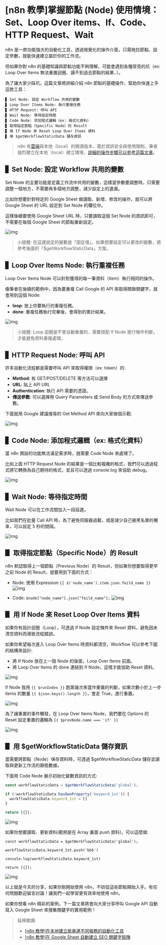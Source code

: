 # [n8n 教學]掌握節點 (Node) 使用情境：Set、Loop Over items、If、Code、HTTP Request、Wait

n8n 是一款功能強大的自動化工具，透過視覺化的操作介面，只需拖拉節點、設定參數，就能快速建立屬於你的工作流。

但如果你對 n8n 的基礎知識與節點功能不夠理解，可能會遇到各種常見的坑（ex: Loop Over Items 無法重置迴圈、讀不到過去節點的結果..）。

為了讓大家少踩坑，這篇文章將詳細介紹 n8n 節點的基礎操作，幫助你快速上手這款工具：

```
▋ Set Node: 設定 Workflow 共用的變數
▋ Loop Over Items Node: 執行重複任務
▋ HTTP Request: 呼叫 API
▋ Wait Node: 等待指定時間
▋ Code Node: 添加程式邏輯（ex: 格式化資料）
▋ 取得指定節點（Specific Node）的 Result
▋ 用 If Node 來 Reset Loop Over Items 資料
▋ 用 $getWorkflowStaticData 儲存資訊
```

> n8n 有[雲端](https://n8n.io/)與本地（local）的開源版本，基於資訊安全與使用限制，筆者強烈建立在本地（local）建立環境，[詳細的操作步驟可以參考這篇文章]()。

## ▋ Set Node: 設定 Workflow 共用的變數

Set Node 的主要功能是定義工作流中共用的變數，這樣當參數要調整時，只需要調整一個地方，不需要再多個地方調整，減少設定上的遺漏。

比如你想要針對特定的 Google Sheet 做讀取、新增、修改的操作，就可以將 Google Sheet 的 URL 設定到 Set Node 的欄位中。

這樣後續要使用 Google Sheet URL 時，只要讀取這個 Set Node 的資訊即可，不需要在每個 Google Sheet 的節點重新設定。

![img](./img/n8n_node/set_node.png)

> 小提醒: 在這邊設定的變數是「固定值」，如果想要設定可以更改的變數，請參考後面的「$getWorkflowStaticData」方案。

## ▋ Loop Over Items Node: 執行重複任務

Loop Over Items Node 可以針對獲得的每一筆資料（item）執行相同的操作。

像筆者在後續的範例中，因為要重複 Call Google 的 API 來取得關聯關鍵字，就會用到這個 Node:
- **loop**: 放上你要執行的重複任務。
- **done**: 重複任務執行完畢後，會得到的累計結果。

![img](./img/n8n_node/loop_node.png)

> 小提醒: Loop 迴圈是不會自動重置的，需要搭配 If Node 進行條件判斷，才能避免資料重複處理。

## ▋ HTTP Request Node: 呼叫 API

許多自動化流程都是需要呼叫 API 來取得權限（ex: token）的:
- **Method**: 有 GET/POST/DELETE 等方法可以選擇
- **URL**: 貼上 API URL
- **Authentication**: 執行 API 需要的憑證。
- **傳送參數**: 可以選擇用 Query Parameters 或 Send Body 的方式來傳送參數。

下面就用 Google 建議搜尋的 Get Method API 來向大家做個示範:

![img](./img/n8n_node/http_node.png)

## ▋ Code Node: 添加程式邏輯（ex: 格式化資料）

當 n8n 預設的功能無法滿足需求時，就需要 Code Node 來處理了。

比如上面 HTTP Request Node 的結果是一個比較複雜的格式，我們可以透過程式將它轉換為自己期待的格式，並且可以透過 console.log 來協助 debug。

![img](./img/n8n_node/code_node.png)

## ▋ Wait Node: 等待指定時間

Wait Node 可以在工作流間加入一段延遲。

比如我們在批量 Call API 時，為了避免伺服器過載，或是減少自己被黑名單的機率，可以設定 5 秒的間隔。

![img](./img/n8n_node/wait_node.png)


## ▋ 取得指定節點（Specific Node）的 Result

n8n 默認取得上一個節點（Previous Node）的 Result，但如果你想要取得更早之前 Node 的 Result，就要用到下面的方式：

- Node: 使用 Expression `{{ $('node_name').item.json.feild_name }}`
![img](./img/n8n_node/node_get_node_result.png)

- Code: `$node["node_name"].json["feild_name"];`
![img](./img/n8n_node/code_get_node_result.png)

## ▋ 用 If Node 來 Reset  Loop Over Items 資料

如果你有設計迴圈（Loop），可透過 If Node 設定條件來 Reset 資料，避免因未清空資料而導致流程錯誤。

如果你希望每次進入 Loop Over Items 時資料都清空，Workflow 可以參考下圖的結構來設計:
- 將 If Node 放在上一個 Node 的後面，Loop Over Items 前面。
- 將 Loop Over Items 的 done 連結到 If Node，這樣才能協助 Reset 資料。

![img](./img/n8n_node/if_node1.png)

If Node 我用 `{{ $runIndex }}` 跑第幾次來當作重置的判斷，如果次數小於上一步 items 的數量 `{{ $json.keys().length }}`，會走 True，進行重置。

![img](./img/n8n_node/if_node2.png)

為了讓重置的事件觸發，在 Loop Over Items Node，我們要在 Options 的 Reset 設定重置的邏輯為 `{{ $prevNode.name === 'if' }}`

![img](./img/n8n_node/if_node3.png)

## ▋ 用 $getWorkflowStaticData 儲存資訊

當需要跨節點（Node）保存資料時，可透過 $getWorkflowStaticData 儲存並讀取與更新工作流的靜態數據。

下面用 Code Node 展示初始化變數資訊的方式:

```js
const workflowStaticData = $getWorkflowStaticData('global');

if (!workflowStaticData.hasOwnProperty('keyword_1st')) {
  workflowStaticData.keyword_1st = []
}

return [{}];
```

![img](./img/n8n_node/get_var_node.png)

如果你想要讀取、更新資料(範例是在 Array 裏面 push 資料)，可以這麼做:

```
const workflowStaticData = $getWorkflowStaticData('global');

workflowStaticData.keyword_1st.push('bbb')

console.log(workflowStaticData.keyword_1st)

return [{}];
```

![img](./img/n8n_node/get_var_node2.png)

以上就是今天的分享，如果你剛開始使用 n8n，不妨從這些節點開始入手。有任何問題歡迎留言討論！讓我們一起學習更有效率地使用 n8n。

如果你想看 n8n 精彩的案例，下一篇文章將會向大家分享呼叫 Google API 自動寫入 Google Sheet 來搜集關鍵字的實用範例！

> 延伸閱讀:
> - [[n8n 教學]在本地建立能串連不同服務的自動化工具]()
> - [[n8n 教學]在 Google Sheet 自動建立 SEO 關鍵字矩陣]()